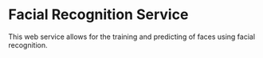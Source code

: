 # Facial Recognition Service
This web service allows for the training and predicting of faces using facial recognition.

